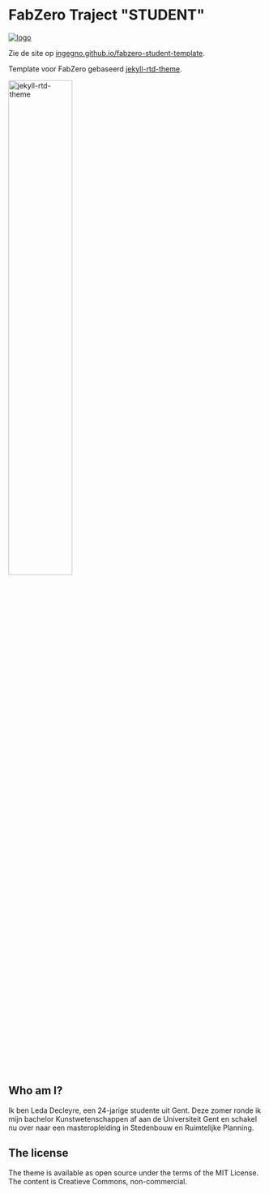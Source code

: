 # FabZero Traject "STUDENT"
[![logo](https://ingegnomakerspace.github.io/inclusievekets/assets/images/logo.svg)][fabzero]

Zie de site op [ingegno.github.io/fabzero-student-template](https://ingegno.github.io/fabzero-student-template/).

Template voor FabZero gebaseerd [jekyll-rtd-theme](https://github.com/rundocs/jekyll-rtd-theme).

<img class="shadow-box" width="50%" alt="jekyll-rtd-theme" src="https://user-images.githubusercontent.com/68011645/89026666-ad3a8680-d35b-11ea-9f4b-d3fe26ae12ed.png">

## Who am I?

Ik ben Leda Decleyre, een 24-jarige studente uit Gent. 
Deze zomer ronde ik mijn bachelor Kunstwetenschappen af aan de Universiteit Gent en schakel nu over naar een masteropleiding in Stedenbouw en Ruimtelijke Planning.


## The license
The theme is available as open source under the terms of the MIT License. The content is Creatieve Commons, non-commercial.

[fabzero]: https://ingegnomakerspace.github.io/inclusievekets/deelnemers

